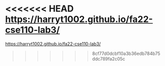 <<<<<<< HEAD
https://harryt1002.github.io/fa22-cse110-lab3/
=======
https://harryt1002.github.io/fa22-cse110-lab3/
>>>>>>> 8cf77d0dcbf10a3b36edb784b75ddc789fa2c05c
